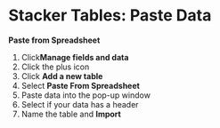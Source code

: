 # Stacker Tables: Paste Data

**Paste from Spreadsheet**

1. Click<img src="https://3670244749-files.gitbook.io/~/files/v0/b/gitbook-x-prod.appspot.com/o/spaces%2F6QaGf7ZvNU2Re8mlQTaJ%2Fuploads%2FhTZDNl1iTPyTpvylyDfe%2FCleanShot%202024-04-02%20at%2009.08.24%402x.png?alt=media&#x26;token=5d8077d2-064e-4f87-bd6e-d2b09f9b3e98" alt="" data-size="line">**Manage fields and data**&#x20;
2. Click the plus icon
3. Click **Add a new table**&#x20;
4. Select **Paste From Spreadsheet**
5. Paste data into the pop-up window
6. Select if your data has a header
7. Name the table and **Import**
